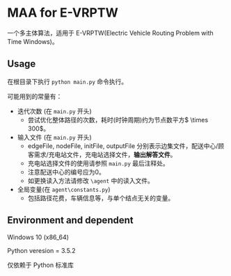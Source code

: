 # MAA for E-VRPTW
一个多主体算法，适用于 E-VRPTW(Electric Vehicle Routing Problem with Time Windows)。
## Usage
在根目录下执行 `python main.py` 命令执行。

可能用到的常量有：
-  迭代次数 (在 `main.py` 开头)
	- 尝试优化整体路径的次数，耗时(时钟周期)约为节点数平方$ \times 300$。
- 输入文件 (在 `main.py` 开头)
	- edgeFile, nodeFile, initFile, outputFile 分别表示边集文件，配送中心/顾客需求/充电站文件，充电站选择文件，**输出解答文件**。
	- 充电站选择文件的使用请参照 `main.py` 最后注释处。
	- 注意配送中心的编号应为0。
	- 如更换读入方法请修改 `\agent` 中的读入文件。
- 全局变量(在 `agent\constants.py`)
	- 包括路径花费，车辆信息等，与单个结点无关的变量。

## Environment and dependent
Windows 10 (x86_64)

Python veresion = 3.5.2

仅依赖于 Python 标准库

